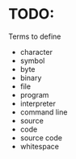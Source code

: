 # TODO:

Terms to define

- character
- symbol
- byte
- binary
- file
- program
- interpreter
- command line
- source
- code
- source code
- whitespace